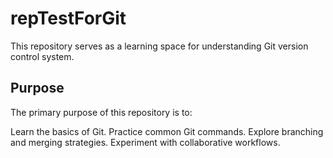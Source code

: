 # repTestForGit

This repository serves as a learning space for understanding Git version control system.

## Purpose
The primary purpose of this repository is to:

Learn the basics of Git.
Practice common Git commands.
Explore branching and merging strategies.
Experiment with collaborative workflows.
